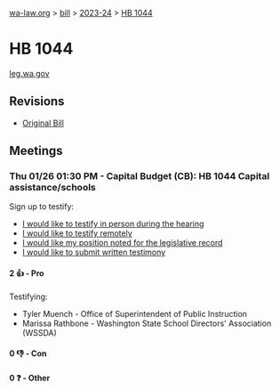[wa-law.org](/) > [bill](/bill/) > [2023-24](/bill/2023-24/) > [HB 1044](/bill/2023-24/hb/1044/)

# HB 1044
[leg.wa.gov](https://app.leg.wa.gov/billsummary?BillNumber=1044&Year=2023&Initiative=false)

## Revisions
* [Original Bill](1/)

## Meetings
### Thu 01/26 01:30 PM - Capital Budget (CB): HB 1044 Capital assistance/schools
Sign up to testify:
* [I would like to testify in person during the hearing](https://app.leg.wa.gov/csi/Testifier/Add?chamber=House&mId=30529&aId=149759&caId=20619&tId=1)
* [I would like to testify remotely](https://app.leg.wa.gov/csi/Testifier/Add?chamber=House&mId=30529&aId=149759&caId=20619&tId=2)
* [I would like my position noted for the legislative record](https://app.leg.wa.gov/csi/Testifier/Add?chamber=House&mId=30529&aId=149759&caId=20619&tId=3)
* [I would like to submit written testimony](https://app.leg.wa.gov/csi/Testifier/Add?chamber=House&mId=30529&aId=149759&caId=20619&tId=4)

#### 2 👍 - Pro
Testifying:
* Tyler Muench - Office of Superintendent of Public Instruction
* Marissa Rathbone - Washington State School Directors' Association (WSSDA)

#### 0 👎 - Con

#### 0 ❓ - Other
